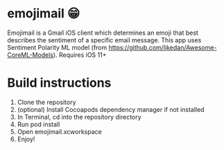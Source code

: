 # emojimail 😁
Emojimail is a Gmail iOS client which determines an emoji that best describes the sentiment of a specific email message. 
This app uses Sentiment Polarity ML model (from https://github.com/likedan/Awesome-CoreML-Models). 
Requires iOS 11+

# Build instructions
1. Clone the repository
2. (optional) Install Cocoapods dependency manager if not installed
3. In Terminal, cd into the repository directory
4. Run pod install
5. Open emojimail.xcworkspace
6. Enjoy!
